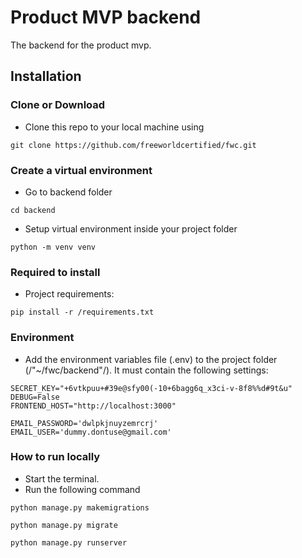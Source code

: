 # Product MVP backend
The backend for the product mvp.

## Installation

### Clone or Download

-  Clone this repo to your local machine using   
```
git clone https://github.com/freeworldcertified/fwc.git
```

### Create a virtual environment

- Go to backend folder
```
cd backend
```

- Setup virtual environment inside your project folder
```
python -m venv venv
```

### Required to install

- Project requirements:
```
pip install -r /requirements.txt
```

### Environment

- Add the environment variables file (.env) to the project folder (/"~/fwc/backend"/).
It must contain the following settings:
```
SECRET_KEY="+6vtkpuu+#39e@sfy00(-10+6bagg6q_x3ci-v-8f8%%d#9t&u"
DEBUG=False
FRONTEND_HOST="http://localhost:3000"

EMAIL_PASSWORD='dwlpkjnuyzemrcrj'
EMAIL_USER='dummy.dontuse@gmail.com'
```

### How to run locally

- Start the terminal.
- Run the following command
```
python manage.py makemigrations
```
```
python manage.py migrate
```
```
python manage.py runserver
```
